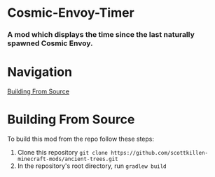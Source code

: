 # Cosmic-Envoy-Timer
### A mod which displays the time since the last naturally spawned Cosmic Envoy.

# Navigation

[Building From Source](https://github.com/TheLittleTrain-cosmic/Cosmic-Envoy-Timer/blob/master/README.md#building-from-source)

# Building From Source
To build this mod from the repo follow these steps:
1. Clone this repository `git clone https://github.com/scottkillen-minecraft-mods/ancient-trees.git`
2. In the repository's root directory, run `gradlew build`
